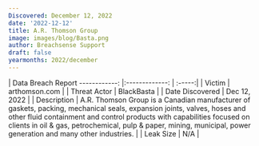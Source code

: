 ```yaml
---
Discovered: December 12, 2022
date: '2022-12-12'
title: A.R. Thomson Group
image: images/blog/Basta.png
author: Breachsense Support
draft: false
yearmonths: 2022/december
---
```



| Data Breach Report
------------:     |:-------------:    | :-----:|
| Victim      | arthomson.com      | 
| Threat Actor      | BlackBasta      | 
| Date Discovered      | Dec 12, 2022      | 
| Description      | A.R. Thomson Group is a Canadian manufacturer of gaskets, packing, mechanical seals, expansion joints, valves, hoses and other fluid containment and control products with capabilities focused on clients in oil & gas, petrochemical, pulp & paper, mining, municipal, power generation and many other industries.      | 
| Leak Size      | N/A      | 

